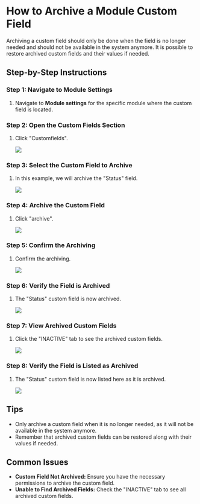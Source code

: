 # How to Archive a Module Custom Field

Archiving a custom field should only be done when the field is no longer needed and should not be available in the system anymore. It is possible to restore archived custom fields and their values if needed.

## Step-by-Step Instructions

### Step 1: Navigate to Module Settings

1. Navigate to **Module settings** for the specific module where the custom field is located.

### Step 2: Open the Custom Fields Section

1. Click "Customfields".

   ![](https://ajeuwbhvhr.cloudimg.io/colony-recorder.s3.amazonaws.com/files/2024-06-22/7d491f44-dda8-40ff-bcac-8e8c2f99229a/ascreenshot.jpeg?tl_px=86,0&br_px=945,480&force_format=png&width=860&wat_scale=76&wat=1&wat_opacity=0.7&wat_gravity=northwest&wat_url=https://colony-recorder.s3.us-west-1.amazonaws.com/images/watermarks/FB923C_standard.png&wat_pad=402,161)

### Step 3: Select the Custom Field to Archive

1. In this example, we will archive the "Status" field.

   ![](https://ajeuwbhvhr.cloudimg.io/colony-recorder.s3.amazonaws.com/files/2024-06-22/f5b2642c-5e40-4ef6-93c8-f07ed9a8bb61/user_cropped_screenshot.jpeg?tl_px=168,59&br_px=1028,539&force_format=png&width=860)

### Step 4: Archive the Custom Field

1. Click "archive".

   ![](https://ajeuwbhvhr.cloudimg.io/colony-recorder.s3.amazonaws.com/files/2024-06-22/01f118aa-0537-4d01-9dd3-bdaf07c82f8a/ascreenshot.jpeg?tl_px=1255,79&br_px=2115,560&force_format=png&width=860&wat_scale=76&wat=1&wat_opacity=0.7&wat_gravity=northwest&wat_url=https://colony-recorder.s3.us-west-1.amazonaws.com/images/watermarks/FB923C_standard.png&wat_pad=402,212)

### Step 5: Confirm the Archiving

1. Confirm the archiving.

   ![](https://ajeuwbhvhr.cloudimg.io/colony-recorder.s3.amazonaws.com/files/2024-06-22/9b9ea350-97c8-4c20-984b-fdceab0118c8/ascreenshot.jpeg?tl_px=1287,192&br_px=2147,673&force_format=png&width=860&wat_scale=76&wat=1&wat_opacity=0.7&wat_gravity=northwest&wat_url=https://colony-recorder.s3.us-west-1.amazonaws.com/images/watermarks/FB923C_standard.png&wat_pad=487,212)

### Step 6: Verify the Field is Archived

1. The "Status" custom field is now archived.

   ![](https://ajeuwbhvhr.cloudimg.io/colony-recorder.s3.amazonaws.com/files/2024-06-22/d95342a1-74c6-4ef9-827b-9315a6e1bfc5/user_cropped_screenshot.jpeg?tl_px=128,10&br_px=988,490&force_format=png&width=860)

### Step 7: View Archived Custom Fields

1. Click the "INACTIVE" tab to see the archived custom fields.

   ![](https://ajeuwbhvhr.cloudimg.io/colony-recorder.s3.amazonaws.com/files/2024-06-22/a8428e63-0dd4-4138-ab8c-b62931f8a7f3/ascreenshot.jpeg?tl_px=478,0&br_px=1338,480&force_format=png&width=860&wat_scale=76&wat=1&wat_opacity=0.7&wat_gravity=northwest&wat_url=https://colony-recorder.s3.us-west-1.amazonaws.com/images/watermarks/FB923C_standard.png&wat_pad=402,92)

### Step 8: Verify the Field is Listed as Archived

1. The "Status" custom field is now listed here as it is archived.

   ![](https://ajeuwbhvhr.cloudimg.io/colony-recorder.s3.amazonaws.com/files/2024-06-22/77413b0b-de5d-4ddc-b872-8faf9bd09378/ascreenshot.jpeg?tl_px=529,26&br_px=1389,507&force_format=png&width=860&wat_scale=76&wat=1&wat_opacity=0.7&wat_gravity=northwest&wat_url=https://colony-recorder.s3.us-west-1.amazonaws.com/images/watermarks/FB923C_standard.png&wat_pad=402,212)

## Tips

- Only archive a custom field when it is no longer needed, as it will not be available in the system anymore.
- Remember that archived custom fields can be restored along with their values if needed.

## Common Issues

- **Custom Field Not Archived:** Ensure you have the necessary permissions to archive the custom field.
- **Unable to Find Archived Fields:** Check the "INACTIVE" tab to see all archived custom fields.